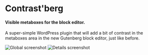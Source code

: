# Contrast'berg

#### Visible metaboxes for the block editor.
A super-simple WordPress plugin that will add a bit of contrast in the metaboxes area in the new Gutenberg block editor, just like before.

![Global screenshot](https://mosaika.fr/wip/contrastberg/contrastberg.jpg)
![Details screenshot](https://mosaika.fr/wip/contrastberg/contrastberg-metaboxes.jpg)